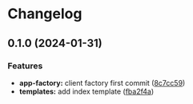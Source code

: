 # Changelog

## 0.1.0 (2024-01-31)


### Features

* **app-factory:** client factory first commit ([8c7cc59](https://github.com/christian-hawk/flask-oidc-client-poc/commit/8c7cc596d4cde161a7b5ef2c4c52bbdb3abf5e74))
* **templates:** add index template ([fba2f4a](https://github.com/christian-hawk/flask-oidc-client-poc/commit/fba2f4a52d303aac8b508177feb12ae2ac4e7e83))
